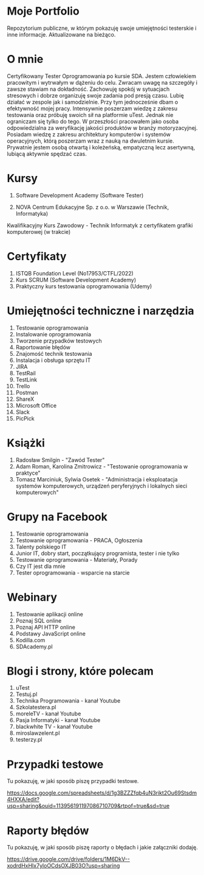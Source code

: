 # Moje Portfolio
Repozytorium publiczne, w którym pokazuję swoje umiejętności testerskie i inne informacje.
Aktualizowane na bieżąco.



# O mnie
Certyfikowany Tester Oprogramowania po kursie SDA. Jestem człowiekiem pracowitym i wytrwałym w dążeniu do celu. Zwracam uwagę na szczegóły i zawsze stawiam na dokładność. Zachowuję spokój w sytuacjach stresowych i dobrze organizuję swoje zadania pod presją czasu. Lubię działać w zespole jak i samodzielnie. Przy tym jednocześnie dbam o efektywność mojej pracy. Intensywnie poszerzam wiedzę z zakresu testowania oraz próbuję swoich sił na platformie uTest. Jednak nie ograniczam się tylko do tego. W przeszłości pracowałem jako osoba odpowiedzialna za weryfikację jakości produktów w branży motoryzacyjnej. Posiadam wiedzę z zakresu architektury komputerów i systemów operacyjnych, którą poszerzam wraz z nauką na dwuletnim kursie. Prywatnie jestem osobą otwartą i koleżeńską, empatyczną lecz asertywną, lubiącą aktywnie spędzać czas.

# Kursy
1. Software Development Academy (Software Tester)

2. NOVA Centrum Edukacyjne Sp. z o.o. w Warszawie (Technik, Informatyka)

Kwalifikacyjny Kurs Zawodowy - Technik Informatyk z certyfikatem grafiki komputerowej (w trakcie)


# Certyfikaty

1. ISTQB Foundation Level (No17953/CTFL/2022)
2. Kurs SCRUM (Software Development Academy)
3. Praktyczny kurs testowania oprogramowania (Udemy)


# Umiejętności techniczne i narzędzia

1. Testowanie oprogramowania
2. Instalowanie oprogramowania
3. Tworzenie przypadków testowych
4. Raportowanie błędów
5. Znajomość technik testowania
6. Instalacja i obsługa sprzętu IT
7. JIRA
8. TestRail
9. TestLink
10. Trello
11. Postman
12. ShareX
13. Microsoft Office
14. Slack
15. PicPick


# Książki

1. Radosław Smilgin - "Zawód Tester"
2. Adam Roman, Karolina Zmitrowicz - "Testowanie oprogramowania w praktyce"
3. Tomasz Marciniuk, Sylwia Osetek - "Administracja i eksploatacja systemów komputerowych, urządzeń peryferyjnych i lokalnych sieci komputerowych"


# Grupy na Facebook

1. Testowanie oprogramowania
2. Testowanie oprogramowania - PRACA, Ogłoszenia
3. Talenty polskiego IT
4. Junior IT, dobry start, początkujący programista, tester i nie tylko
5. Testowanie oprogramowania - Materiały, Porady
6. Czy IT jest dla mnie
7. Tester oprogramowania - wsparcie na starcie


# Webinary

1. Testowanie aplikacji online
2. Poznaj SQL online
3. Poznaj API HTTP online
4. Podstawy JavaScript online
5. Kodilla.com
6. SDAcademy.pl



# Blogi i strony, które polecam

1. uTest
2. Testuj.pl
3. Technika Programowania - kanał Youtube
4. Szkolatestera.pl
5. moreleTV - kanał Youtube
6. Pasja Informatyki - kanał Youtube
7. blackwhite TV - kanał Youtube
8. miroslawzelent.pl
9. testerzy.pl


# Przypadki testowe
Tu pokazuję, w jaki sposób piszę przypadki testowe.

https://docs.google.com/spreadsheets/d/1g3BZZZfqb4uN3rikt2Ou69Stsdm4HXXA/edit?usp=sharing&ouid=113956191197086710709&rtpof=true&sd=true

# Raporty błędów
Tu pokazuję, w jaki sposób piszę raporty o błędach i jakie załączniki dodaję.

https://drive.google.com/drive/folders/1M6DkV--xodrdHxHIx7yloOCdsOXJB03O?usp=sharing

